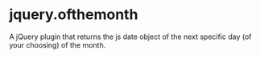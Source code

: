 jquery.ofthemonth
=================

A jQuery plugin that returns the js date object of the next specific day (of your choosing) of the month.
